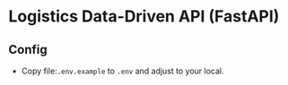 # Logistics Data-Driven API (FastAPI)


## Config
- Copy file:`.env.example` to `.env` and adjust to your local.